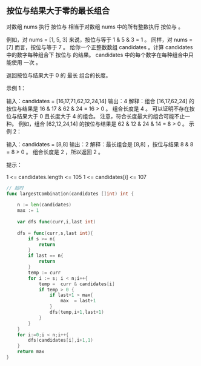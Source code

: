 ## 按位与结果大于零的最长组合
对数组 nums 执行 按位与 相当于对数组 nums 中的所有整数执行 按位与 。

例如，对 nums = [1, 5, 3] 来说，按位与等于 1 & 5 & 3 = 1 。
同样，对 nums = [7] 而言，按位与等于 7 。
给你一个正整数数组 candidates 。计算 candidates 中的数字每种组合下 按位与 的结果。 candidates 中的每个数字在每种组合中只能使用 一次 。

返回按位与结果大于 0 的 最长 组合的长度。

 

示例 1：

输入：candidates = [16,17,71,62,12,24,14]
输出：4
解释：组合 [16,17,62,24] 的按位与结果是 16 & 17 & 62 & 24 = 16 > 0 。
组合长度是 4 。
可以证明不存在按位与结果大于 0 且长度大于 4 的组合。
注意，符合长度最大的组合可能不止一种。
例如，组合 [62,12,24,14] 的按位与结果是 62 & 12 & 24 & 14 = 8 > 0 。
示例 2：

输入：candidates = [8,8]
输出：2
解释：最长组合是 [8,8] ，按位与结果 8 & 8 = 8 > 0 。
组合长度是 2 ，所以返回 2 。
 

提示：

1 <= candidates.length <= 105
1 <= candidates[i] <= 107

```go
// 超时
func largestCombination(candidates []int) int {
    
    n := len(candidates)
    max := 1
    
    var dfs func(curr,i,last int)
    
    dfs = func(curr,s,last int){
        if s >= n{
            return
        }
        if last == n{
            return
        }
        temp := curr
        for i := s; i < n;i++{
            temp =  curr & candidates[i]
            if temp > 0 {
                if last+1 > max{
                    max  = last+1
                }
                dfs(temp,i+1,last+1)                
            }
        }        
    }
    for i:=0;i < n;i++{
        dfs(candidates[i],i+1,1)    
    }
    return max   
}
```
